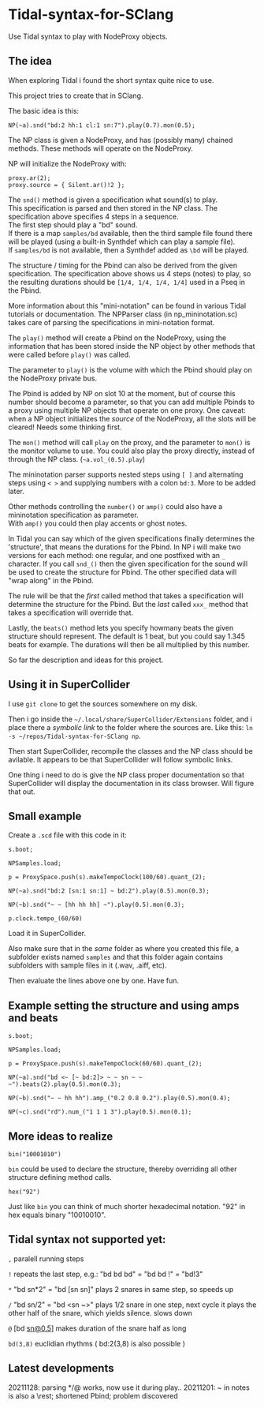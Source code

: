 # Tidal-syntax-for-SClang
Use Tidal syntax to play with NodeProxy objects.

## The idea

When exploring Tidal i found the short syntax quite nice to use.

This project tries to create that in SClang.

The basic idea is this:

```
NP(~a).snd("bd:2 hh:1 cl:1 sn:7").play(0.7).mon(0.5);
```

The NP class is given a NodeProxy, and has (possibly many) chained methods.
These methods will operate on the NodeProxy.

NP will initialize the NodeProxy with:
```
proxy.ar(2);
proxy.source = { Silent.ar()!2 };
```

The ```snd()``` method is given a specification what sound(s) to play.  
This specification is parsed and then stored in the NP class.
The specification above specifies 4 steps in a sequence.  
The first step should play a "bd" sound.  
If there is a map ```samples/bd``` available, then the third sample file found there will be played (using a built-in Synthdef which can play a sample file).  
If ```samples/bd``` is not available, then a Synthdef added as ```\bd``` will be played.

The structure / timing for the Pbind can also be derived from the given specification. The specification above shows us 4 steps (notes) to play, so the resulting durations should be ```[1/4, 1/4, 1/4, 1/4]``` used in a Pseq in the Pbind.

More information about this "mini-notation" can be found in various Tidal tutorials or documentation. The NPParser class (in np_mininotation.sc) takes care of parsing the specifications in mini-notation format.

The ```play()``` method will create a Pbind on the NodeProxy, using the information that has been stored inside the NP object by other methods that were called before ```play()``` was called.

The parameter to ```play()``` is the volume with which the Pbind should play on the NodeProxy private bus.

The Pbind is added by NP on slot 10 at the moment, but of course this number should become a parameter, so that you can add multiple Pbinds to a proxy using multiple NP objects that operate on one proxy. One caveat: when a NP object initializes the _source_ of the NodeProxy, all the slots will be cleared! Needs some thinking first.

The ```mon()``` method will call ```play``` on the proxy, and the parameter to ```mon()``` is the monitor volume to use. You could also play the proxy directly, instead of through the NP class. (```~a.vol_(0.5).play```)

The mininotation parser supports nested steps using ```[ ]``` and alternating steps using ```< >``` and supplying numbers with a colon ```bd:3```.
More to be added later.

Other methods controlling the ```number()``` or ```amp()``` could also have a mininotation specification as parameter.  
With ```amp()``` you could then play accents or ghost notes.

In Tidal you can say which of the given specifications finally determines the 'structure', that means the durations for the Pbind. In NP i will make two versions for each method: one regular, and one postfixed with an ```_``` character. If you call ```snd_()``` then the given specification for the sound will be used to create the structure for Pbind. The other specified data will "wrap along" in the Pbind.

The rule will be that the _first_ called method that takes a specification will determine the structure for the Pbind. But the _last_ called ```xxx_``` method that takes a specification will override that.

Lastly, the ```beats()``` method lets you specify howmany beats the given structure should represent. The default is 1 beat, but you could say 1.345 beats for example. The durations will then be all multiplied by this number.

So far the description and ideas for this project.

## Using it in SuperCollider

I use ```git clone``` to get the sources somewhere on my disk.

Then i go inside the ```~/.local/share/SuperCollider/Extensions``` folder, and i place there a _symbolic link_ to the folder where the sources are. Like this: ```ln -s ~/repos/Tidal-syntax-for-SClang np```.

Then start SuperCollider, recompile the classes and the NP class should be avilable. It appears to be that SuperCollider will follow symbolic links.

One thing i need to do is give the NP class proper documentation so that SuperCollider will display the documentation in its class browser. Will figure that out.

## Small example

Create a ```.scd``` file with this code in it:

```
s.boot;

NPSamples.load;

p = ProxySpace.push(s).makeTempoClock(100/60).quant_(2);

NP(~a).snd("bd:2 [sn:1 sn:1] ~ bd:2").play(0.5).mon(0.3);

NP(~b).snd("~ ~ [hh hh hh] ~").play(0.5).mon(0.3);

p.clock.tempo_(60/60)
```

Load it in SuperCollider.

Also make sure that in the _same_ folder as where you created this file, a subfolder exists named ```samples``` and that this folder again contains subfolders with sample files in it (.wav, .aiff, etc).

Then evaluate the lines above one by one. Have fun.

## Example setting the structure and using amps and beats

```
s.boot;

NPSamples.load;

p = ProxySpace.push(s).makeTempoClock(60/60).quant_(2);

NP(~a).snd("bd <~ [~ bd:2]> ~ ~ sn ~ ~ ~").beats(2).play(0.5).mon(0.3);

NP(~b).snd("~ ~ hh hh").amp_("0.2 0.8 0.2").play(0.5).mon(0.4);

NP(~c).snd("rd").num_("1 1 1 3").play(0.5).mon(0.1);
```

## More ideas to realize

```bin("10001010")```

```bin``` could be used to declare the structure, thereby overriding all other structure defining method calls.

```hex("92")```

Just like ```bin``` you can think of much shorter hexadecimal notation. "92" in hex equals binary "10010010".

## Tidal syntax not supported yet:

```,``` paralell running steps

```!``` repeats the last step, e.g.: "bd bd bd" = "bd bd !" = "bd!3"

```*``` "bd sn*2" = "bd [sn sn]" plays 2 snares in same step, so speeds up

```/``` "bd sn/2" = "bd <sn ~>" plays 1/2 snare in one step, next cycle
        it plays the other half of the snare, which yields silence.
        slows down

```@``` [bd sn@0.5] makes duration of the snare half as long

```bd(3,8)``` euclidian rhythms ( bd:2(3,8) is also possible )

## Latest developments

20211128: parsing */@ works, now use it during play..
20211201: ~ in notes is also a \rest; shortened Pbind; problem discovered

